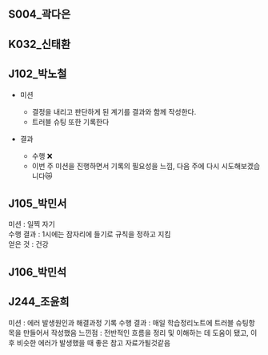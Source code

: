 
## S004_곽다은


## K032_신태환


## J102_박노철  
- 미션
  - 결정을 내리고 판단하게 된 계기를 결과와 함께 작성한다.
  - 트러블 슈팅 또한 기록한다

- 결과 
  - 수행 ❌
  - 이번 주 미션을 진행하면서 기록의 필요성을 느낌, 다음 주에 다시 시도해보겠습니다😿

## J105_박민서  

미션 : 일찍 자기  
수행 결과 : 1시에는 잠자리에 들기로 규칙을 정하고 지킴  
얻은 것 : 건강  

## J106_박민석 

## J244_조윤희
미션 : 에러 발생원인과 해결과정 기록
수행 결과 : 매일 학습정리노트에 트러블 슈팅항목을 만들어서 작성했음
느낀점 : 전반적인 흐름을 정리 및 이해하는 데 도움이 됐고, 이후 비슷한 에러가 발생했을 때 좋은 참고 자료가될것같음



